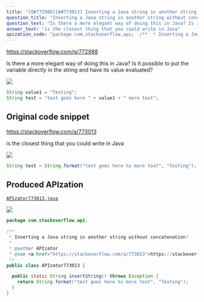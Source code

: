 ```yaml
---
title: "[Q#772988][A#773013] Inserting a Java string in another string without concatenation?"
question_title: "Inserting a Java string in another string without concatenation?"
question_text: "Is there a more elegant way of doing this in Java? Is it possible to put the variable directly in the string and have its value evaluated?"
answer_text: "is the closest thing that you could write in Java"
apization_code: "package com.stackoverflow.api;  /**  * Inserting a Java string in another string without concatenation?  *  * @author APIzator  * @see <a href=\"https://stackoverflow.com/a/773013\">https://stackoverflow.com/a/773013</a>  */ public class APIzator773013 {    public static String insertString() throws Exception {     return String.format(\"test goes here %s more text\", \"Testing\");   } }"
---
```


https://stackoverflow.com/q/772988

Is there a more elegant way of doing this in Java?
Is it possible to put the variable directly in the string and have its value evaluated?


<div class="code-logo"><img src="/stackoverflow.png" /></div>

```java
String value1 = "Testing";  
String test = "text goes here " + value1 + " more text";
```


## Original code snippet

https://stackoverflow.com/a/773013

is the closest thing that you could write in Java

<div class="code-logo"><img src="/stackoverflow.png" /></div>

```java
String test = String.format("test goes here %s more text", "Testing");
```

## Produced APIzation

[`APIzator773013.java`](https://github.com/blind-papers/apization-temp-data/raw/main/search/APIzator773013.java)

<div class="code-logo"><img src="/apizator.png" /></div>

```java
package com.stackoverflow.api;

/**
 * Inserting a Java string in another string without concatenation?
 *
 * @author APIzator
 * @see <a href="https://stackoverflow.com/a/773013">https://stackoverflow.com/a/773013</a>
 */
public class APIzator773013 {

  public static String insertString() throws Exception {
    return String.format("test goes here %s more text", "Testing");
  }
}

```